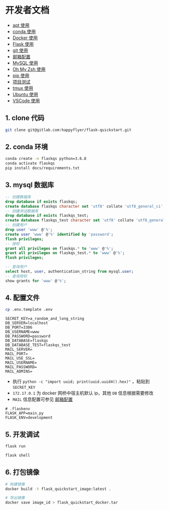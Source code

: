 # 开发者文档

- [apt 使用](apt.md)
- [conda 使用](conda.md)
- [Docker 使用](docker.md)
- [Flask 使用](flask.md)
- [git 使用](git.md)
- [邮箱配置](mail.md)
- [MySQL 使用](mysql.md)
- [Oh My Zsh 使用](oh-my-zsh.md)
- [pip 使用](pip.md)
- [项目测试](test.md)
- [tmux 使用](tmux.md)
- [Ubuntu 使用](ubuntu.md)
- [VSCode 使用](vscode.md)

## 1. clone 代码

```bash
git clone git@gitlab.com:happyflyer/flask-quickstart.git
```

## 2. conda 环境

```bash
conda create -n flaskqs python=3.6.8
conda activate flaskqs
pip install docs/requirements.txt
```

## 3. mysql 数据库

```sql
-- 创建数据库
drop database if exists flaskqs;
create database flaskqs character set 'utf8' collate 'utf8_general_ci';
-- 创建测试数据库
drop database if exists flaskqs_test;
create database flaskqs_test character set 'utf8' collate 'utf8_general_ci';
-- 创建用户
drop user 'www' @'%';
create user 'www' @'%' identified by 'password';
flush privileges;
-- 授权
grant all privileges on flaskqs.* to 'www' @'%';
grant all privileges on flaskqs_test.* to 'www' @'%';
flush privileges;
```

```sql
-- 查询用户
select host, user, authentication_string from mysql.user;
-- 查询授权
show grants for 'www' @'%';
```

## 4. 配置文件

```bash
cp .env.template .env
```

```properties
SECRET_KEY=a_random_and_long_string
DB_SERVER=localhost
DB_PORT=3306
DB_USERNAME=www
DB_PASSWORD=password
DB_DATABASE=flaskqs
DB_DATABASE_TEST=flaskqs_test
MAIL_SERVER=
MAIL_PORT=
MAIL_USE_SSL=
MAIL_USERNAME=
MAIL_PASSWORD=
MAIL_ADMINS=
```

- 执行 `python -c "import uuid; print(uuid.uuid4().hex)"` ，粘贴到 `SECRET_KEY`
- `172.17.0.1` 为 docker 网桥中宿主机默认 ip，其他 `DB` 信息根据需要修改
- `MAIL` 信息配置可参见 [邮箱配置](mail.md)

```properties
# .flaskenv
FLASK_APP=main.py
FLASK_ENV=development
```

## 5. 开发调试

```bash
flask run
```

```bash
flask shell
```

## 6. 打包镜像

```bash
# 构建镜像
docker build -t flask_quickstart_image:latest .
```

```bash
# 导出镜像
docker save image_id > flask_quickstart_docker.tar
```
